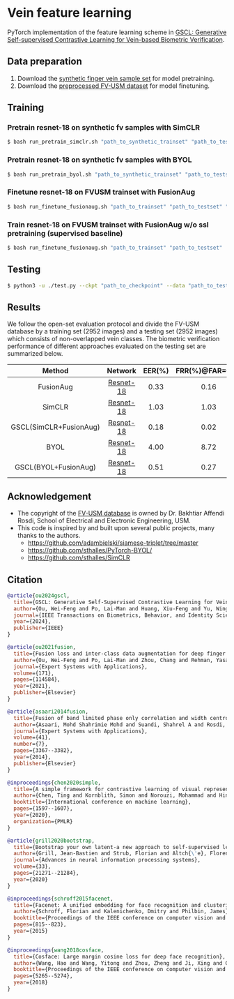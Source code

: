 # Vein feature learning

PyTorch implementation of the feature learning scheme in [GSCL: Generative Self-supervised Contrastive Learning for Vein-based Biometric Verification](https://ieeexplore.ieee.org/abstract/document/10428026).

## Data preparation
1. Download the [synthetic finger vein sample set](https://portland-my.sharepoint.com/:u:/g/personal/weifengou2-c_my_cityu_edu_hk/EdltFgKYephGonGXunb7zX0B1moW2dg283bZ3GLfrYpfGw?e=OP3Xxe) for model pretraining.
2. Download the [preprocessed FV-USM dataset](https://portland-my.sharepoint.com/:u:/g/personal/weifengou2-c_my_cityu_edu_hk/EZR-zf6MCxJOikdLh5Eb7X0BeiJEiIZ6cFLRWgCFdEWf-Q?e=uOV5aE) for model finetuning.

## Training
### Pretrain resnet-18 on synthetic fv samples with SimCLR
```bash
$ bash run_pretrain_simclr.sh "path_to_synthetic_trainset" "path_to_testset"
```

### Pretrain resnet-18 on synthetic fv samples with BYOL
```bash
$ bash run_pretrain_byol.sh "path_to_synthetic_trainset" "path_to_testset"
```

### Finetune resnet-18 on FVUSM trainset with FusionAug 
```bash
$ bash run_finetune_fusionaug.sh "path_to_trainset" "path_to_testset" "path_to_pretrained_ckpt"
```

### Train resnet-18 on FVUSM trainset with FusionAug w/o ssl pretraining (supervised baseline) 
```bash
$ bash run_finetune_fusionaug.sh "path_to_trainset" "path_to_testset"
```

## Testing
```bash
$ python3 -u ./test.py --ckpt "path_to_checkpoint" --data "path_to_testset" --dataset_name "name of dataset, default: FVUSM" --network "name of network, default: resnet18"
```

## Results

We follow the open-set evaluation protocol and divide the FV-USM database by a training set (2952 images) and a testing set (2952 images) which consists of non-overlapped vein classes. The biometric verification performance of different approaches evaluated on the testing set are summarized below. 

|         Method         |      Network      | EER(%) | FRR(%)@FAR=0.01 | FRR(%)@FAR=0.001 | FRR(%)@FAR=0.0001 |
|:----------------------:|:-----------------:|:------:|:---------------:|:----------------:|:-----------------:|
|      FusionAug         |   [Resnet-18](https://portland-my.sharepoint.com/:u:/g/personal/weifengou2-c_my_cityu_edu_hk/EaVtgan6kf5Lp9c1hU03cDgBkgZhqYZDctpWEalpIgzMSw?e=kuLdoa)   |  0.33  |      0.16       |       0.99       |       4.51        |
|         SimCLR         |   [Resnet-18](https://portland-my.sharepoint.com/:u:/g/personal/weifengou2-c_my_cityu_edu_hk/EV7EYqd6Rr5Am5pLAFRB4kUBxe3QxsKkuhj9Ax-JlJC8Og?e=olKWV3)   |  1.03  |      1.03       |       5.32       |       11.39       |
| GSCL(SimCLR+FusionAug) |   [Resnet-18](https://portland-my.sharepoint.com/:u:/g/personal/weifengou2-c_my_cityu_edu_hk/ERUnbGwTn9JJh4f4QfT25lUB0YxiS0wdcs6KDQX5ZLgMXw?e=aKu6C7)   |  0.18  |      0.02       |       0.45       |       2.47        |
|          BYOL          |   [Resnet-18](https://portland-my.sharepoint.com/:u:/g/personal/weifengou2-c_my_cityu_edu_hk/Ef9vc9LNJi1OrzLibjoXnhQBvm_eygATNiJaXC6og9WyFg?e=HJJpIW)   |  4.00  |      8.72       |      22.13       |       37.82       |
|  GSCL(BYOL+FusionAug)  |   [Resnet-18](https://portland-my.sharepoint.com/:u:/g/personal/weifengou2-c_my_cityu_edu_hk/EaS0wCDucvVLk07Tguts2_IBJDh1KFIR59VXLx_p6MemJg?e=FXbwvB)   |  0.51  |      0.27       |       2.16       |       8.11        |


## Acknowledgement
* The copyright of the [FV-USM database](http://drfendi.com/fv_usm_database/) is owned by Dr. Bakhtiar Affendi Rosdi, School of Electrical and Electronic Engineering, USM.
* This code is inspired by and built upon several public projects, many thanks to the authors.
  * https://github.com/adambielski/siamese-triplet/tree/master
  * https://github.com/sthalles/PyTorch-BYOL/
  * https://github.com/sthalles/SimCLR


## Citation
```bibtex
@article{ou2024gscl,
  title={GSCL: Generative Self-Supervised Contrastive Learning for Vein-Based Biometric Verification},
  author={Ou, Wei-Feng and Po, Lai-Man and Huang, Xiu-Feng and Yu, Wing-Yin and Zhao, Yu-Zhi},
  journal={IEEE Transactions on Biometrics, Behavior, and Identity Science},
  year={2024},
  publisher={IEEE}
}

@article{ou2021fusion,
  title={Fusion loss and inter-class data augmentation for deep finger vein feature learning},
  author={Ou, Wei-Feng and Po, Lai-Man and Zhou, Chang and Rehman, Yasar Abbas Ur and Xian, Peng-Fei and Zhang, Yu-Jia},
  journal={Expert Systems with Applications},
  volume={171},
  pages={114584},
  year={2021},
  publisher={Elsevier}
}

@article{asaari2014fusion,
  title={Fusion of band limited phase only correlation and width centroid contour distance for finger based biometrics},
  author={Asaari, Mohd Shahrimie Mohd and Suandi, Shahrel A and Rosdi, Bakhtiar Affendi},
  journal={Expert Systems with Applications},
  volume={41},
  number={7},
  pages={3367--3382},
  year={2014},
  publisher={Elsevier}
}

@inproceedings{chen2020simple,
  title={A simple framework for contrastive learning of visual representations},
  author={Chen, Ting and Kornblith, Simon and Norouzi, Mohammad and Hinton, Geoffrey},
  booktitle={International conference on machine learning},
  pages={1597--1607},
  year={2020},
  organization={PMLR}
}

@article{grill2020bootstrap,
  title={Bootstrap your own latent-a new approach to self-supervised learning},
  author={Grill, Jean-Bastien and Strub, Florian and Altch{\'e}, Florent and Tallec, Corentin and Richemond, Pierre and Buchatskaya, Elena and Doersch, Carl and Avila Pires, Bernardo and Guo, Zhaohan and Gheshlaghi Azar, Mohammad and others},
  journal={Advances in neural information processing systems},
  volume={33},
  pages={21271--21284},
  year={2020}
}

@inproceedings{schroff2015facenet,
  title={Facenet: A unified embedding for face recognition and clustering},
  author={Schroff, Florian and Kalenichenko, Dmitry and Philbin, James},
  booktitle={Proceedings of the IEEE conference on computer vision and pattern recognition},
  pages={815--823},
  year={2015}
}

@inproceedings{wang2018cosface,
  title={Cosface: Large margin cosine loss for deep face recognition},
  author={Wang, Hao and Wang, Yitong and Zhou, Zheng and Ji, Xing and Gong, Dihong and Zhou, Jingchao and Li, Zhifeng and Liu, Wei},
  booktitle={Proceedings of the IEEE conference on computer vision and pattern recognition},
  pages={5265--5274},
  year={2018}
}

```
